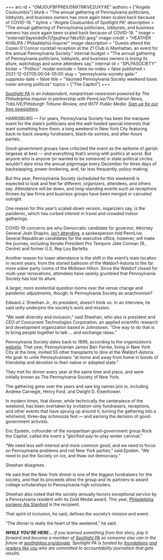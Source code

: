 +++
arc-id = "OMJGUFBFPNDU5NXTRKVE2UXYXE"
authors = ["Angela Couloumbis"]
blurb = "The annual gathering of Pennsylvania politicians, lobbyists, and business owners has once again been scaled back because of COVID-19. "
byline = "Angela Couloumbis of Spotlight PA"
description = "The annual gathering of Pennsylvania politicians, lobbyists, and business owners has once again been scaled back because of COVID-19. "
image = "external/3ayends9n7j7gsqfwyr7dkz92r.jpeg"
image-credit = "HEATHER KHALIFA / Philadelphia Inquirer"
image-description = "Guests attend the Cozen O'Connor cocktail reception at the 21 Club in Manhattan, an event for the annual Pennsylvania Society."
internal-budget = "The annual gathering of Pennsylvania politicians, lobbyists, and business owners is losing its allure, watchdogs and some attendees say."
internal-id = "SPLPASOCIETY"
kicker = "Politics"
modal-exclude = false
no-index = false
published = 2021-12-03T05:00:04-05:00
slug = "pennsylvania-society-gala-"
suppress-date = false
title = "Vaunted Pennsylvania Society weekend loses luster among politicos"
topics = ["The Capitol"]
+++

<a href="https://www.spotlightpa.org/"><i>Spotlight PA</i></a><i> is an independent, nonpartisan newsroom powered by The Philadelphia Inquirer in partnership with PennLive/The Patriot-News, TribLIVE/Pittsburgh Tribune-Review, and WITF Public Media. </i><a href="https://www.spotlightpa.org/newsletters"><i>Sign up for our free newsletters</i></a><i>.</i>

HARRISBURG — For years, Pennsylvania Society has been the marquee event for the state’s politicians and the well-heeled special interests that want something from them: a long weekend in New York City featuring back-to-back swanky fundraisers, black-tie soirees, and after-hours parties.

Good-government groups have criticized the event as the epitome of garish largesse at best — and everything that’s wrong with politics at worst. But anyone who is anyone (or wanted to be someone) in state political circles wouldn’t dare miss the annual pilgrimage every December for three days of backslapping, power-brokering, and, far less frequently, policy-making.

But this year, Pennsylvania Society (scheduled for this weekend) is expected to look and feel far different, organizers, attendees, and others say. Attendance will be down, and long-standing events such as receptions thrown by law firms and business groups have been merged or canceled outright.

<script src="https://www.spotlightpa.org/embed.js" async></script><div data-spl-embed-version="1" data-spl-src="https://www.spotlightpa.org/embeds/newsletter/"></div>

One reason for this year’s scaled-down version, organizers say, is the pandemic, which has curbed interest in travel and crowded indoor gatherings. 

COVID-19 concerns are why Democratic candidate for governor, Attorney General Josh Shapiro, <a href="https://www.pennlive.com/news/2021/12/the-pennsylvania-society-returns-this-year-to-nyc-but-with-far-less-hoopla.html" target="_blank">isn’t attending</a>, a spokesperson told PennLive. Several Republican candidates for the executive office, however, will make the journey, including Senate President Pro Tempore Jake Corman (R., Centre) and former U.S. Rep Lou Barletta. 

Another reason for lower attendance is the shift in the event’s main location in recent years, from the storied ballroom of the Waldorf-Astoria to the far more sober party rooms of the Midtown Hilton. Since the Waldorf closed for multi-year renovations, attendees have openly grumbled that Pennsylvania Society has lost its allure.

A larger, more existential question looms over the venue change and pandemic adjustments, though: Is Pennsylvania Society an anachronism?

Edward J. Sheehan Jr., its president, doesn’t think so. In an interview, he said unity underpins the society’s work and mission.

“We seek diversity and inclusion,” said Sheehan, who also is president and CEO of Concurrent Technologies Corporation, an applied scientific research and development organization based in Johnstown. “One way to do that is to bring people together to talk … and exchange ideas.”

Pennsylvania Society dates back to 1899, according to the organization’s <a href="https://www.pasociety.com/history">website</a>. That year, Pennsylvanian James Barr Ferree, living in New York City at the time, invited 55 other transplants to dine at the Waldorf-Astoria. His goal: to unite Pennsylvanians “at home and away from home in bonds of friendship and devotion to their native or adopted state.”

They met for dinner every year at the same time and place, and were initially known as The Pennsylvania Society of New York.

The gathering grew over the years and saw big names join in, including Andrew Carnegie, Henry Ford, and Dwight D. Eisenhower.

In modern times, that dinner, while technically the centerpiece of the weekend, has been overtaken by invitation-only fundraisers, receptions, and other events that have sprung up around it, turning the gathering into a whirlwind, three-day schmooze fest — and earning the derision of good-government activists.

Eric Epstein, cofounder of the nonpartisan good-government group Rock the Capital, called the event a “glorified pay-to-play winter carnival.”

“We need less self-interest and more common good, and we need to focus on Pennsylvania problems and not New York parties,” said Epstein. “We need to put the Society on ice, and thaw out democracy.”

<script src="https://www.spotlightpa.org/embed.js" async></script><div data-spl-embed-version="1" data-spl-src="https://www.spotlightpa.org/embeds/donate/"></div>

Sheehan disagrees.

He said that the New York dinner is one of the biggest fundraisers for the society, and that its proceeds allow the group and its partners to award college scholarships to Pennsylvania high schoolers.

Sheehan also noted that the society annually honors exceptional service by a Pennsylvania resident with its Gold Medal award. This year, <a href="https://www.pasociety.com/2021goldmedalist">Philadelphia surgeon Ala Stanford</a> is the recipient.

That spirit of inclusion, he said, defines the society’s mission and event.

“The dinner is really the heart of the weekend,” he said.

<i><b>WHILE YOU’RE HERE...</b></i><i> If you learned something from this story, pay it forward and become a member of </i><a href="https://www.spotlightpa.org/"><i>Spotlight PA</i></a><i> so someone else can in the future at </i><a href="https://www.spotlightpa.org/donate"><i>spotlightpa.org/donate</i></a><i>. Spotlight PA is funded by</i><a href="https://www.spotlightpa.org/support"><i> foundations</i></a><i> </i><a href="https://www.spotlightpa.org/support"><i>and readers like you</i></a><i> who are committed to accountability journalism that gets results.</i>
